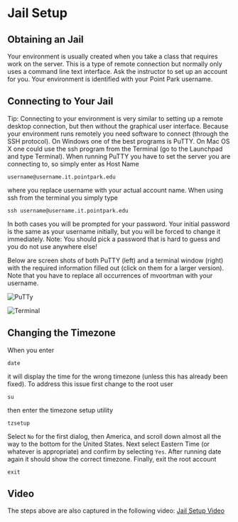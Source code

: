 # Jail Setup

## Obtaining an Jail

Your environment is usually created when you take a class that requires work on the server. This is a type of remote connection but normally only uses a command line text interface. Ask the instructor to set up an account for you. Your environment is identified with your Point Park username.

## Connecting to Your Jail

Tip: Connecting to your environment is very similar to setting up a remote desktop connection, but then without the graphical user interface.
Because your environment runs remotely you need software to connect (through the SSH protocol). On Windows one of the best programs is PuTTY. On Mac OS X one could use the ssh program from the Terminal (go to the Launchpad and type Terminal). When running PuTTY you have to set the server you are connecting to, so simply enter as Host Name

```username@username.it.pointpark.edu```

where you replace username with your actual account name. When using ssh from the terminal you simply type

```ssh username@username.it.pointpark.edu```

In both cases you will be prompted for your password. Your initial password is the same as your username initially, but you will be forced to change it immediately.
Note: You should pick a password that is hard to guess and you do not use anywhere else!

Below are screen shots of both PuTTY (left) and a terminal window (right) with the required information filled out (click on them for a larger version). Note that you have to replace all occurrences of mvoortman with your username.

![PuTTy](images/jail-putty.png)

![Terminal](images/jail-terminal.png)

## Changing the Timezone

When you enter

```date```

it will display the time for the wrong timezone (unless this has already been fixed). To address this issue first change to the root user

```su```

then enter the timezone setup utility

```tzsetup```

Select `No` for the first dialog, then America, and scroll down almost all the way to the bottom for the United States. Next select Eastern Time (or whatever is appropriate) and confirm by selecting `Yes`. After running date again it should show the correct timezone.
Finally, exit the root account

```exit```

## Video

The steps above are also captured in the following video:
[Jail Setup Video](videos/jail-setup.mp4)
